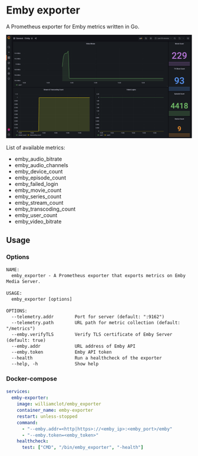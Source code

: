 # Emby exporter

A Prometheus exporter for Emby metrics written in Go.

![grafana](.github/grafana.png "grafana")

List of available metrics:

- emby_audio_bitrate
- emby_audio_channels
- emby_device_count
- emby_episode_count
- emby_failed_login
- emby_movie_count
- emby_series_count
- emby_stream_count
- emby_transcoding_count
- emby_user_count
- emby_video_bitrate

## Usage

### Options

```
NAME:
  emby_exporter - A Prometheus exporter that exports metrics on Emby Media Server.

USAGE:
  emby_exporter [options]

OPTIONS:
  --telemetry.addr        Port for server (default: ":9162")
  --telemetry.path        URL path for metric collection (default: "/metrics")
  --emby.verifyTLS        Verify TLS certificate of Emby Server (default: true)
  --emby.addr             URL address of Emby API
  --emby.token            Emby API token
  --health                Run a healthcheck of the exporter
  --help, -h              Show help
```

### Docker-compose

```yaml
services:
  emby-exporter:
    image: williamclot/emby_exporter
    container_name: emby-exporter
    restart: unless-stopped
    command:
      - "--emby.addr=<http|https>://<emby_ip>:<emby_port>/emby"
      - "--emby.token=<emby_token>"
    healthcheck:
      test: ["CMD", "/bin/emby_exporter", "-health"]
```
